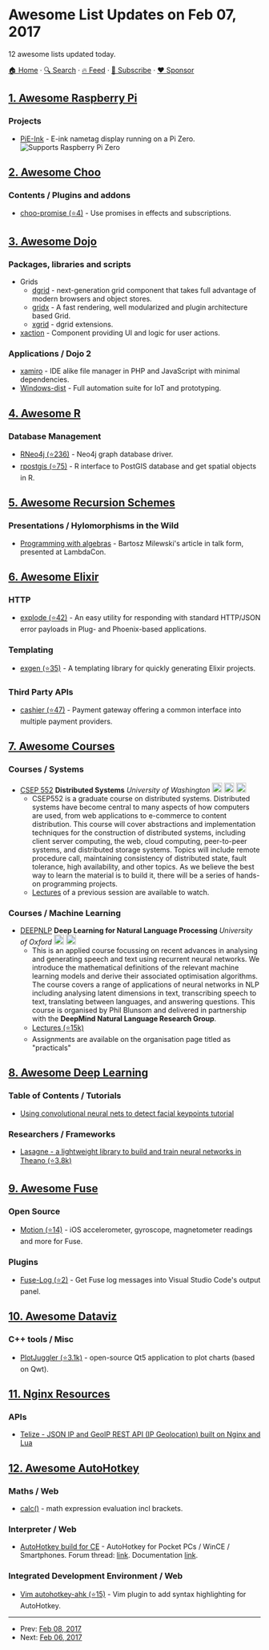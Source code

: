 # Awesome List Updates on Feb 07, 2017

12 awesome lists updated today.

[🏠 Home](/README.md) · [🔍 Search](https://www.trackawesomelist.com/search/) · [🔥 Feed](https://www.trackawesomelist.com/rss.xml) · [📮 Subscribe](https://trackawesomelist.us17.list-manage.com/subscribe?u=d2f0117aa829c83a63ec63c2f&id=36a103854c) · [❤️  Sponsor](https://github.com/sponsors/theowenyoung)



## [1. Awesome Raspberry Pi](/content/thibmaek/awesome-raspberry-pi/README.md)

### Projects

*   [PiE-Ink](http://www.htxt.co.za/2017/02/07/pie-ink-is-a-raspberry-pi-name-tag-that-uses-an-e-ink-display/) - E-ink nametag display running on a Pi Zero. ![Supports Raspberry Pi Zero](https://github.com/thibmaek/awesome-raspberry-pi/raw/main/media/badges/rpi-0.png)

## [2. Awesome Choo](/content/choojs/awesome-choo/README.md)

### Contents / Plugins and addons

*   [choo-promise (⭐4)](https://github.com/rahatarmanahmed/choo-promise) - Use promises in effects and subscriptions.

## [3. Awesome Dojo](/content/petk/awesome-dojo/README.md)

### Packages, libraries and scripts

*   Grids
    *   [dgrid](http://dgrid.io/) - next-generation grid component that takes full advantage of modern browsers and object stores.
    *   [gridx](http://oria.github.io/gridx/) - A fast rendering, well modularized and plugin architecture based Grid.
    *   [xgrid](https://github.com/xblox/xgrid) - dgrid extensions.
*   [xaction](https://github.com/xblox/xaction) - Component providing UI and logic for user actions.

### Applications / Dojo 2

*   [xamiro](https://github.com/xblox/xamiro) - IDE alike file manager in PHP and JavaScript with minimal dependencies.
*   [Windows-dist](https://github.com/flysurfer28/windows-dist) - Full automation suite for IoT and prototyping.

## [4. Awesome R](/content/qinwf/awesome-R/README.md)

### Database Management

*   [RNeo4j (⭐236)](https://github.com/nicolewhite/Rneo4j) - Neo4j graph database driver.
*   [rpostgis (⭐75)](https://github.com/mablab/rpostgis) - R interface to PostGIS database and get spatial objects in R.

## [5. Awesome Recursion Schemes](/content/passy/awesome-recursion-schemes/README.md)

### Presentations / Hylomorphisms in the Wild

*   [Programming with algebras](https://www.youtube.com/watch?v=-98fR9VmLbQ) - Bartosz Milewski's article in talk form, presented at LambdaCon.

## [6. Awesome Elixir](/content/h4cc/awesome-elixir/README.md)

### HTTP

*   [explode (⭐42)](https://github.com/pkinney/explode) - An easy utility for responding with standard HTTP/JSON error payloads in Plug- and Phoenix-based applications.

### Templating

*   [exgen (⭐35)](https://github.com/rwdaigle/exgen) - A templating library for quickly generating Elixir projects.

### Third Party APIs

*   [cashier (⭐47)](https://github.com/swelham/cashier) - Payment gateway offering a common interface into multiple payment providers.

## [7. Awesome Courses](/content/prakhar1989/awesome-courses/README.md)

### Courses / Systems

*   [CSEP 552](http://courses.cs.washington.edu/courses/csep552/16wi/) **Distributed Systems** *University of Washington* <img src="https://assets-cdn.github.com/images/icons/emoji/unicode/1f4f9.png" width="20" height="20" alt="Lecture Videos" title="Lecture Videos" /> <img src="https://assets-cdn.github.com/images/icons/emoji/unicode/1f4bb.png" width="20" height="20" alt="Assignments" title="Assignments" /> <img src="https://assets-cdn.github.com/images/icons/emoji/unicode/1f4dd.png" width="20" height="20" alt="Lecture Notes" title="Lecture Notes" />
    *   CSEP552 is a graduate course on distributed systems. Distributed systems have become central to many aspects of how computers are used, from web applications to e-commerce to content distribution. This course will cover abstractions and implementation techniques for the construction of distributed systems, including client server computing, the web, cloud computing, peer-to-peer systems, and distributed storage systems. Topics will include remote procedure call, maintaining consistency of distributed state, fault tolerance, high availability, and other topics. As we believe the best way to learn the material is to build it, there will be a series of hands-on programming projects.
    *   [Lectures](http://courses.cs.washington.edu/courses/csep552/13sp/video/) of a previous session are available to watch.

### Courses / Machine Learning

*   [DEEPNLP](https://github.com/oxford-cs-deepnlp-2017/) **Deep Learning for Natural Language Processing** *University of Oxford* <img src="https://assets-cdn.github.com/images/icons/emoji/unicode/1f4bb.png" width="20" height="20" alt="Assignments" title="Assignments" /> <img src="https://assets-cdn.github.com/images/icons/emoji/unicode/1f4dd.png" width="20" height="20" alt="Lecture Notes" title="Lecture Notes" />
    *   This is an applied course focussing on recent advances in analysing and generating speech and text using recurrent neural networks. We introduce the mathematical definitions of the relevant machine learning models and derive their associated optimisation algorithms. The course covers a range of applications of neural networks in NLP including analysing latent dimensions in text, transcribing speech to text, translating between languages, and answering questions. This course is organised by Phil Blunsom and delivered in partnership with the **DeepMind Natural Language Research Group**.
    *   [Lectures (⭐15k)](https://github.com/oxford-cs-deepnlp-2017/lectures)
    *   Assignments are available on the organisation page titled as "practicals"

## [8. Awesome Deep Learning](/content/ChristosChristofidis/awesome-deep-learning/README.md)

### Table of Contents / Tutorials

*   [Using convolutional neural nets to detect facial keypoints tutorial](http://danielnouri.org/notes/2014/12/17/using-convolutional-neural-nets-to-detect-facial-keypoints-tutorial/)

### Researchers / Frameworks

*   [Lasagne - a lightweight library to build and train neural networks in Theano (⭐3.8k)](https://github.com/Lasagne/Lasagne)

## [9. Awesome Fuse](/content/fuse-compound/awesome-fuse/README.md)

### Open Source

*   [Motion (⭐14)](https://github.com/AlexGustafsson/fuse-motion) - iOS accelerometer, gyroscope, magnetometer readings and more for Fuse.

### Plugins

*   [Fuse-Log (⭐2)](https://github.com/bstrr/vscode-fuse-log) - Get Fuse log messages into Visual Studio Code's output panel.

## [10. Awesome Dataviz](/content/javierluraschi/awesome-dataviz/README.md)

### C++ tools / Misc

*   [PlotJuggler (⭐3.1k)](https://github.com/facontidavide/PlotJuggler) - open-source Qt5 application to plot charts (based on Qwt).

## [11. Nginx Resources](/content/fcambus/nginx-resources/README.md)

### APIs

*   [Telize - JSON IP and GeoIP REST API (IP Geolocation) built on Nginx and Lua](https://www.telize.com)

## [12. Awesome AutoHotkey](/content/ahkscript/awesome-AutoHotkey/README.md)

### Maths / Web

*   [calc()](https://autohotkey.com/board/topic/59087-func-calc-math-expression-evaluation-incl-brackets/?p=655135) - math expression evaluation incl brackets.

### Interpreter / Web

*   [AutoHotkey build for CE](http://www.autohotkey.net/%7EMicha/AutohotkeyCE/AutoHotkeyCEUni.CAB) - AutoHotkey for Pocket PCs / WinCE / Smartphones. Forum thread: [link](https://autohotkey.com/board/topic/24776-autohotkey-for-pocket-pcs-wince-smartphones/). Documentation [link](http://www.autohotkey.net/\~Micha/AutohotkeyCE/html/index.htm).

### Integrated Development Environment / Web

*   [Vim autohotkey-ahk (⭐15)](https://github.com/vim-scripts/autohotkey-ahk) - Vim plugin to add syntax highlighting for AutoHotkey.

---

- Prev: [Feb 08, 2017](/content/2017/02/08/README.md)
- Next: [Feb 06, 2017](/content/2017/02/06/README.md)
